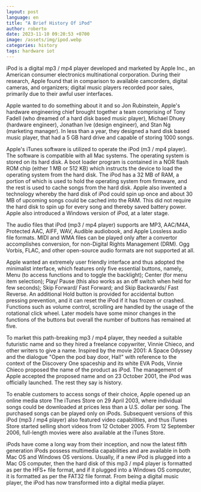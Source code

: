 ```yaml
---
layout: post
language: en
title: "A Brief History Of iPod"
author: roberto
date: 2023-11-10 09:20:53 +0700
image: /assets/img/ipod.webp
categories: history
tags: hardware iot
---
```

iPod is a digital mp3 / mp4 player developed and marketed by Apple Inc., an American consumer electronics multinational corporation. During their research, Apple found that in comparison to available camcorders, digital cameras, and organizers; digital music players recorded poor sales, primarily due to their awful user interfaces. 

Apple wanted to do something about it and so Jon Rubinstein, Apple's hardware engineering chief brought together a team comprising of Tony Fadell (who dreamed of a hard disk based music player), Michael Dhuey (hardware engineer), Jonathan Ive (design engineer), and Stan Ng (marketing manager). In less than a year, they designed a hard disk based music player, that had a 5 GB hard drive and capable of storing 1000 songs.

Apple's iTunes software is utilized to operate the iPod (m3 / mp4 player). The software is compatible with all Mac systems. The operating system is stored on its hard disk. A boot loader program is contained in a NOR flash ROM chip (either 1 MB or 512 KB) which instructs the device to load the operating system from the hard disk. The iPod has a 32 MB of RAM, a portion of which is used to hold the operating system from firmware, and the rest is used to cache songs from the hard disk. Apple also invented a technology whereby the hard disk of iPod could spin up once and about 30 MB of upcoming songs could be cached into the RAM. This did not require the hard disk to spin up for every song and thereby saved battery power. Apple also introduced a Windows version of iPod, at a later stage.

The audio files that iPod (mp3 / mp4 player) supports are MP3, AAC/M4A, Protected AAC, AIFF, WAV, Audible audiobook, and Apple Lossless audio file formats. MIDI and WMA files can be played only after a convertor accomplishes conversion, for non-Digital Rights Management (DRM). Ogg Vorbis, FLAC, and other open-source audio formats are not supported at all.

Apple wanted an extremely user friendly interface and thus adopted the minimalist interface, which features only five essential buttons, namely, Menu (to access functions and to toggle the backlight); Center (for menu item selection); Play/ Pause (this also works as an off switch when held for few seconds); Skip Forward/ Fast Forward; and Skip Backwards/ Fast Reverse. An additional Hold button is provided for accidental button pressing prevention, and it can reset the iPod if it has frozen or crashed. Functions such as volume control, scrolling are handled by the usage of the rotational click wheel. Later models have some minor changes in the functions of the buttons but overall the number of buttons has remained at five.

To market this path-breaking mp3 / mp4 player, they needed a suitable futuristic name and so they hired a freelance copywriter, Vinnie Chieco, and other writers to give a name. Inspired by the movie 2001: A Space Odyssey and the dialogue "Open the pod bay door, Hal!" with reference to the context of the Discovery One spaceship and its white EVA Pods, Vinnie Chieco proposed the name of the product as iPod. The management of Apple accepted the proposed name and on 23 October 2001, the iPod was officially launched. The rest they say is history.

To enable customers to access songs of their choice, Apple opened up an online media store The iTunes Store on 29 April 2003, where individual songs could be downloaded at prices less than a U.S. dollar per song. The purchased songs can be played only on iPods. Subsequent versions of this iPod (mp3 / mp4 player) also featured video capabilities, and thus iTunes Store started selling short videos from 12 October 2005. From 12 September 2006, full-length movies were also available at the iTunes Store.

iPods have come a long way from their inception, and now the latest fifth generation iPods possess multimedia capabilities and are available in both Mac OS and Windows OS versions. Usually, if a new iPod is plugged into a Mac OS computer, then the hard disk of this mp3 / mp4 player is formatted as per the HFS+ file format, and if it plugged into a Windows OS computer, it is formatted as per the FAT32 file format. From being a digital music player, the iPod has now transformed into a digital media player. 
 